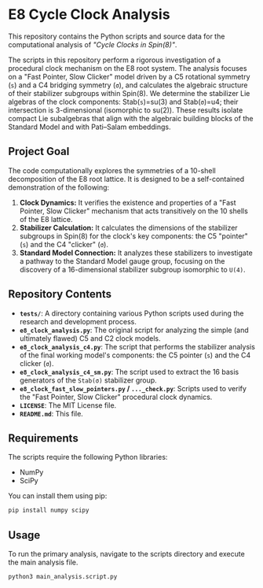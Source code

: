 # E8 Cycle Clock Analysis

This repository contains the Python scripts and source data for the computational analysis of *"Cycle Clocks in Spin(8)"*.

The scripts in this repository perform a rigorous investigation of a procedural clock mechanism on the E8 root system. The analysis focuses on a "Fast Pointer, Slow Clicker" model driven by a C5 rotational symmetry (`s`) and a C4 bridging symmetry (`σ`), and calculates the algebraic structure of their stabilizer subgroups within Spin(8). We determine the stabilizer Lie algebras of the clock components: Stab(`s`)=su(3) and Stab(`σ`)=u4; their intersection is 3-dimensional (isomorphic to su(2)). These results isolate compact Lie subalgebras that align with the algebraic building blocks of the Standard Model and with Pati–Salam embeddings. 

## Project Goal

The code computationally explores the symmetries of a 10-shell decomposition of the E8 root lattice. It is designed to be a self-contained demonstration of the following:

1.  **Clock Dynamics:** It verifies the existence and properties of a "Fast Pointer, Slow Clicker" mechanism that acts transitively on the 10 shells of the E8 lattice.
2.  **Stabilizer Calculation:** It calculates the dimensions of the stabilizer subgroups in Spin(8) for the clock's key components: the C5 "pointer" (`s`) and the C4 "clicker" (`σ`).
3.  **Standard Model Connection:** It analyzes these stabilizers to investigate a pathway to the Standard Model gauge group, focusing on the discovery of a 16-dimensional stabilizer subgroup isomorphic to `U(4)`.

## Repository Contents

* **`tests/`**: A directory containing various Python scripts used during the research and development process.
* **`e8_clock_analysis.py`**: The original script for analyzing the simple (and ultimately flawed) C5 and C2 clock models.
* **`e8_clock_analysis_c4.py`**: The script that performs the stabilizer analysis of the final working model's components: the C5 pointer (`s`) and the C4 clicker (`σ`).
* **`e8_clock_analysis_c4_sm.py`**: The script used to extract the 16 basis generators of the `Stab(σ)` stabilizer group.
* **`e8_clock_fast_slow_pointers.py` / `..._check.py`**: Scripts used to verify the "Fast Pointer, Slow Clicker" procedural clock dynamics.
* **`LICENSE`**: The MIT License file.
* **`README.md`**: This file.


## Requirements

The scripts require the following Python libraries:

  * NumPy
  * SciPy

You can install them using pip:

```bash
pip install numpy scipy
```

## Usage

To run the primary analysis, navigate to the scripts directory and execute the main analysis file.

```bash
python3 main_analysis.script.py
```
